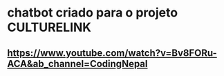 # chatbot criado para o projeto CULTURELINK
## https://www.youtube.com/watch?v=Bv8FORu-ACA&ab_channel=CodingNepal